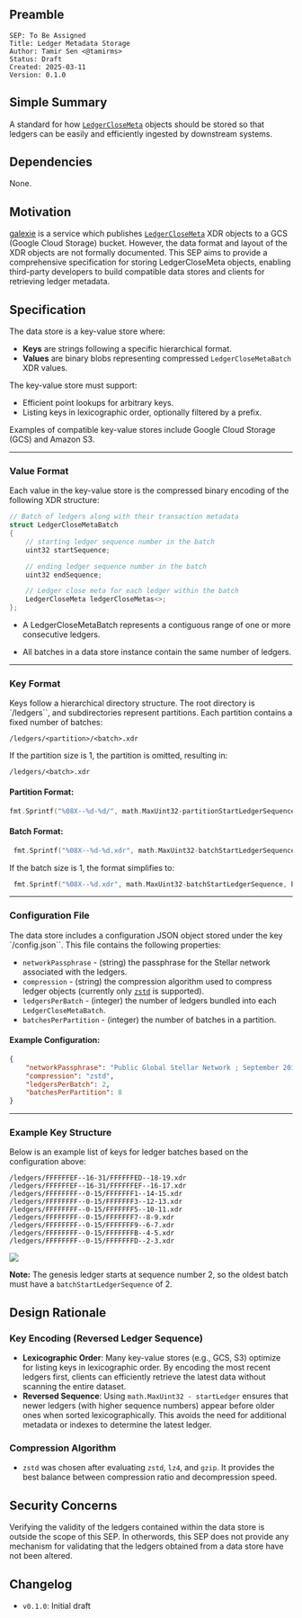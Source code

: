 ## Preamble

```
SEP: To Be Assigned
Title: Ledger Metadata Storage
Author: Tamir Sen <@tamirms>
Status: Draft
Created: 2025-03-11
Version: 0.1.0
```

## Simple Summary

A standard for how [`LedgerCloseMeta`](https://github.com/stellar/stellar-xdr/blob/v22.0/Stellar-ledger.x#L539-L545) objects should be stored so that ledgers can be easily and efficiently ingested by downstream systems.

## Dependencies
None.

## Motivation

[galexie](https://github.com/stellar/go/tree/master/services/galexie) is a service which publishes [`LedgerCloseMeta`](https://github.com/stellar/stellar-xdr/blob/v22.0/Stellar-ledger.x#L539-L545) XDR objects to a GCS (Google Cloud Storage) bucket. However, the data format and layout of the XDR objects are not formally documented. This SEP aims to provide a comprehensive specification for storing LedgerCloseMeta objects, enabling third-party developers to build compatible data stores and clients for retrieving ledger metadata.

## Specification


The data store is a key-value store where:  
- **Keys** are strings following a specific hierarchical format.  
- **Values** are binary blobs representing compressed `LedgerCloseMetaBatch` XDR values.  

The key-value store must support:  
- Efficient point lookups for arbitrary keys.  
- Listing keys in lexicographic order, optionally filtered by a prefix.  

Examples of compatible key-value stores include Google Cloud Storage (GCS) and Amazon S3.

---

### Value Format


Each value in the key-value store is the compressed binary encoding of the following XDR structure:

```c++
// Batch of ledgers along with their transaction metadata
struct LedgerCloseMetaBatch
{
    // starting ledger sequence number in the batch
    uint32 startSequence;

    // ending ledger sequence number in the batch
    uint32 endSequence;

    // Ledger close meta for each ledger within the batch
    LedgerCloseMeta ledgerCloseMetas<>;
};
```

- A LedgerCloseMetaBatch represents a contiguous range of one or more consecutive ledgers.

- All batches in a data store instance contain the same number of ledgers.


---

### Key Format


Keys follow a hierarchical directory structure. The root directory is `/ledgers``, and subdirectories represent partitions. Each partition contains a fixed number of batches:


```
/ledgers/<partition>/<batch>.xdr
```

If the partition size is 1, the partition is omitted, resulting in:


```
/ledgers/<batch>.xdr
```

#### Partition Format:


 ```go
 fmt.Sprintf("%08X--%d-%d/", math.MaxUint32-partitionStartLedgerSequence, partitionStartLedgerSequence, partitionEndLedgerSequence)
 ```

#### Batch Format:

```go
 fmt.Sprintf("%08X--%d-%d.xdr", math.MaxUint32-batchStartLedgerSequence, batchStartLedgerSequence, batchEndLedgerSequence)
```

If the batch size is 1, the format simplifies to:

```go
 fmt.Sprintf("%08X--%d.xdr", math.MaxUint32-batchStartLedgerSequence, batchStartLedgerSequence)
```

---

### Configuration File

The data store includes a configuration JSON object stored under the key `/config.json``. This file contains the following properties:

- `networkPassphrase` - (string) the passphrase for the Stellar network associated with the ledgers.
- `compression` - (string) the compression algorithm used to compress ledger objects (currently only [`zstd`]([https://facebook.github.io/zstd/) is supported).
- `ledgersPerBatch` - (integer) the number of ledgers bundled into each `LedgerCloseMetaBatch`.
- `batchesPerPartition` - (integer) the number of batches in a partition.

#### Example Configuration:

```json
{
    "networkPassphrase": "Public Global Stellar Network ; September 2015",
    "compression": "zstd",
    "ledgersPerBatch": 2,
    "batchesPerPartition": 8
}
```

---

### Example Key Structure


Below is an example list of keys for ledger batches based on the configuration above:


```
/ledgers/FFFFFFEF--16-31/FFFFFFED--18-19.xdr
/ledgers/FFFFFFEF--16-31/FFFFFFEF--16-17.xdr
/ledgers/FFFFFFFF--0-15/FFFFFFF1--14-15.xdr
/ledgers/FFFFFFFF--0-15/FFFFFFF3--12-13.xdr
/ledgers/FFFFFFFF--0-15/FFFFFFF5--10-11.xdr
/ledgers/FFFFFFFF--0-15/FFFFFFF7--8-9.xdr
/ledgers/FFFFFFFF--0-15/FFFFFFF9--6-7.xdr
/ledgers/FFFFFFFF--0-15/FFFFFFFB--4-5.xdr
/ledgers/FFFFFFFF--0-15/FFFFFFFD--2-3.xdr
```


[![](https://mermaid.ink/img/pako:eNpl0U2LgzAQBuC_InPurJva1uphYa3rYb8_emr1EJpUC2okVdil9L_vrBpwSQ4h4X3IDJkLHJSQEEKueVM42zitHVr3e7eUIpf67GYO4p0T7ZN-PSSIbIUec7NR9vFmjBOKb5EtTTrsUW8ezRMxPbFGFtx8C51NxdP_IsyfiGHf9O7ZVGPkFlRu4gbxYoRHYo7Ms8SrEUsS1DKzxJsRPuIaAyt_N3mAuELfyj9MHiEu0O7x0-T0H3McOoQZVFJX_CRoJJc_nUJbyEqmENJRyCPvyjaFtL4S5V2rvn7qA4St7uQMtOryAsIjL8906xrBWxmfOI22MqTh9U6pakTXX0nQih8?type=png)](https://mermaid-js.github.io/mermaid-live-editor/edit#pako:eNpl0U2LgzAQBuC_InPurJva1uphYa3rYb8_emr1EJpUC2okVdil9L_vrBpwSQ4h4X3IDJkLHJSQEEKueVM42zitHVr3e7eUIpf67GYO4p0T7ZN-PSSIbIUec7NR9vFmjBOKb5EtTTrsUW8ezRMxPbFGFtx8C51NxdP_IsyfiGHf9O7ZVGPkFlRu4gbxYoRHYo7Ms8SrEUsS1DKzxJsRPuIaAyt_N3mAuELfyj9MHiEu0O7x0-T0H3McOoQZVFJX_CRoJJc_nUJbyEqmENJRyCPvyjaFtL4S5V2rvn7qA4St7uQMtOryAsIjL8906xrBWxmfOI22MqTh9U6pakTXX0nQih8)

**Note:** The genesis ledger starts at sequence number 2, so the oldest batch must have a `batchStartLedgerSequence` of 2.


## Design Rationale

### Key Encoding (Reversed Ledger Sequence)
- **Lexicographic Order**: Many key-value stores (e.g., GCS, S3) optimize for listing keys in lexicographic order. By encoding the most recent ledgers first, clients can efficiently retrieve the latest data without scanning the entire dataset.
- **Reversed Sequence**: Using `math.MaxUint32 - startLedger` ensures that newer ledgers (with higher sequence numbers) appear before older ones when sorted lexicographically. This avoids the need for additional metadata or indexes to determine the latest ledger.

### Compression Algorithm  
- `zstd` was chosen after evaluating `zstd`, `lz4`, and `gzip`. It provides the best balance between compression ratio and decompression speed.  

## Security Concerns

Verifying the validity of the ledgers contained within the data store is outside the scope of this SEP. In otherwords, this SEP does not provide any mechanism for validating that the ledgers obtained from a data store have not been altered. 

## Changelog

- `v0.1.0`: Initial draft
